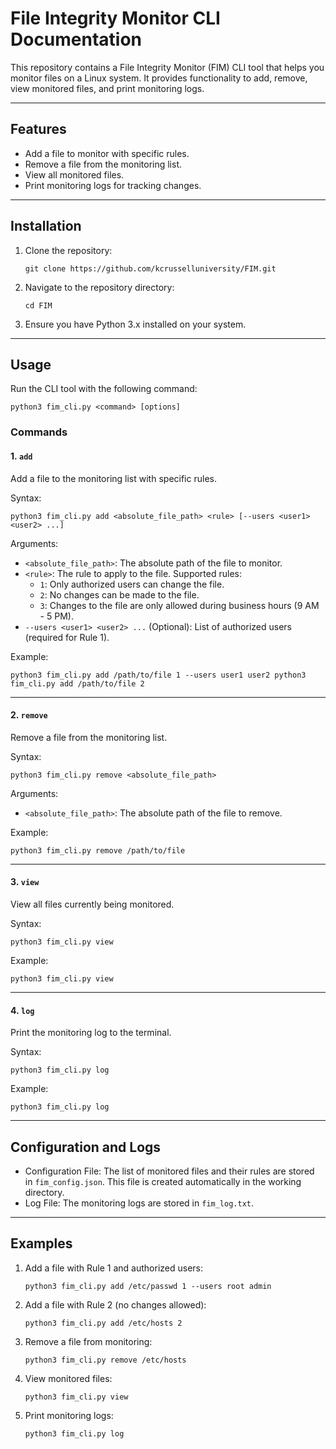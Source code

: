 File Integrity Monitor CLI Documentation
========================================

This repository contains a File Integrity Monitor (FIM) CLI tool that helps you monitor files on a Linux system. It provides functionality to add, remove, view monitored files, and print monitoring logs.

* * * * *

Features
--------

-   Add a file to monitor with specific rules.
-   Remove a file from the monitoring list.
-   View all monitored files.
-   Print monitoring logs for tracking changes.

* * * * *

Installation
------------

1.  Clone the repository:

    `git clone https://github.com/kcrusselluniversity/FIM.git`

2.  Navigate to the repository directory:

    `cd FIM`

3.  Ensure you have Python 3.x installed on your system.

* * * * *

Usage
-----

Run the CLI tool with the following command:

`python3 fim_cli.py <command> [options]`

### Commands

#### 1\. `add`

Add a file to the monitoring list with specific rules.

Syntax:

`python3 fim_cli.py add <absolute_file_path> <rule> [--users <user1> <user2> ...]`

Arguments:

-   `<absolute_file_path>`: The absolute path of the file to monitor.
-   `<rule>`: The rule to apply to the file. Supported rules:
    -   `1`: Only authorized users can change the file.
    -   `2`: No changes can be made to the file.
    -   `3`: Changes to the file are only allowed during business hours (9 AM - 5 PM).
-   `--users <user1> <user2> ...` (Optional): List of authorized users (required for Rule 1).

Example:

`python3 fim_cli.py add /path/to/file 1 --users user1 user2
python3 fim_cli.py add /path/to/file 2`

* * * * *

#### 2\. `remove`

Remove a file from the monitoring list.

Syntax:

`python3 fim_cli.py remove <absolute_file_path>`

Arguments:

-   `<absolute_file_path>`: The absolute path of the file to remove.

Example:

`python3 fim_cli.py remove /path/to/file`

* * * * *

#### 3\. `view`

View all files currently being monitored.

Syntax:

`python3 fim_cli.py view`

Example:

`python3 fim_cli.py view`

* * * * *

#### 4\. `log`

Print the monitoring log to the terminal.

Syntax:

`python3 fim_cli.py log`

Example:

`python3 fim_cli.py log`

* * * * *

Configuration and Logs
----------------------

-   Configuration File: The list of monitored files and their rules are stored in `fim_config.json`. This file is created automatically in the working directory.
-   Log File: The monitoring logs are stored in `fim_log.txt`.

* * * * *

Examples
--------

1.  Add a file with Rule 1 and authorized users:

    `python3 fim_cli.py add /etc/passwd 1 --users root admin`

2.  Add a file with Rule 2 (no changes allowed):

    `python3 fim_cli.py add /etc/hosts 2`

3.  Remove a file from monitoring:

    `python3 fim_cli.py remove /etc/hosts`

4.  View monitored files:

    `python3 fim_cli.py view`

5.  Print monitoring logs:

    `python3 fim_cli.py log`
